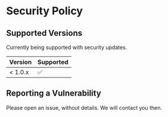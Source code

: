 # Security Policy

## Supported Versions

Currently being supported with security updates.

| Version | Supported          |
| ------- | ------------------ |
| < 1.0.x | :white_check_mark: |

## Reporting a Vulnerability

Please open an issue, without details. We will contact you then.
